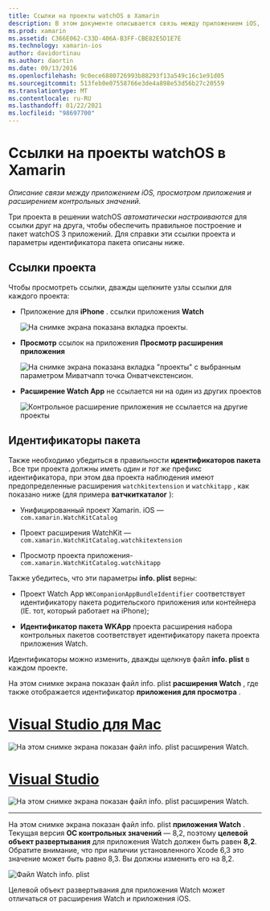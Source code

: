 ```yaml
---
title: Ссылки на проекты watchOS в Xamarin
description: В этом документе описывается связь между приложением iOS, приложением наблюдения и расширением приложения Watch. В нем рассматриваются ссылки на проекты и идентификаторы пакетов.
ms.prod: xamarin
ms.assetid: C366E062-C33D-406A-B3FF-CBE82E5D1E7E
ms.technology: xamarin-ios
author: davidortinau
ms.author: daortin
ms.date: 09/13/2016
ms.openlocfilehash: 9c0ece6880726993b88293f13a549c16c1e91d05
ms.sourcegitcommit: 513feb0e07558766e3de4a898e53d56b27c20559
ms.translationtype: MT
ms.contentlocale: ru-RU
ms.lasthandoff: 01/22/2021
ms.locfileid: "98697700"
---
```

# <a name="watchos-project-references-in-xamarin"></a>Ссылки на проекты watchOS в Xamarin

_Описание связи между приложением iOS, просмотром приложения и расширением контрольных значений._

Три проекта в решении watchOS *автоматически настраиваются* для ссылки друг на друга, чтобы обеспечить правильное построение и пакет watchOS 3 приложений. Для справки эти ссылки проекта и параметры идентификатора пакета описаны ниже.

## <a name="project-references"></a>Ссылки проекта

Чтобы просмотреть ссылки, дважды щелкните узлы ссылки для каждого проекта:

- Приложение для **iPhone** . ссылки приложения **Watch**

  ![На снимке экрана показана вкладка проекты.](project-references-images/catalog-reference1.png)

- **Просмотр** ссылок на приложения **Просмотр расширения приложения**

  ![На снимке экрана показана вкладка "проекты" с выбранным параметром Миватчапп точка Онватчекстенсион.](project-references-images/catalog-reference2.png)

- **Расширение Watch App** не ссылается ни на один из других проектов

  ![Контрольное расширение приложения не ссылается на другие проекты](project-references-images/catalog-reference3.png)

## <a name="bundle-identifiers"></a>Идентификаторы пакета

Также необходимо убедиться в правильности **идентификаторов пакета** .
Все три проекта должны иметь *один и тот же* префикс идентификатора, при этом два проекта наблюдения имеют предопределенные расширения `watchkitextension` и `watchkitapp` , как показано ниже (для примера **ватчкиткаталог** ):

- Унифицированный проект Xamarin. iOS — `com.xamarin.WatchKitCatalog`

- Проект расширения WatchKit — `com.xamarin.WatchKitCatalog.watchkitextension`

- Просмотр проекта приложения- `com.xamarin.WatchKitCatalog.watchkitapp`

Также убедитесь, что эти параметры **info. plist** верны:

- Проект Watch App `WKCompanionAppBundleIdentifier` соответствует идентификатору пакета родительского приложения или контейнера (IE. тот, который работает на iPhone);

- **Идентификатор пакета WKApp** проекта расширения набора контрольных пакетов соответствует идентификатору пакета проекта приложения Watch.

Идентификаторы можно изменить, дважды щелкнув файл **info. plist** в каждом проекте.

На этом снимке экрана показан файл info. plist **расширения Watch** , где также отображается идентификатор **приложения для просмотра** .

# <a name="visual-studio-for-mac"></a>[Visual Studio для Mac](#tab/macos)

![На этом снимке экрана показан файл info. plist расширения Watch.](project-references-images/infoplist-extension.png)

# <a name="visual-studio"></a>[Visual Studio](#tab/windows)

![На этом снимке экрана показан файл info. plist расширения Watch.](project-references-images/infoplist-extension-vs.png)

-----

На этом снимке экрана показан файл info. plist **приложения Watch** .
Текущая версия **ОС контрольных значений** — 8,2, поэтому **целевой объект развертывания** для приложения Watch должен быть равен **8,2**. Обратите внимание, что при наличии установленного Xcode 6,3 это значение может быть равно 8,3. Вы должны изменить его на 8,2.

![Файл Watch info. plist](project-references-images/infoplist-watchapp.png)

Целевой объект развертывания для приложения Watch может отличаться от расширения Watch и приложения iOS.
